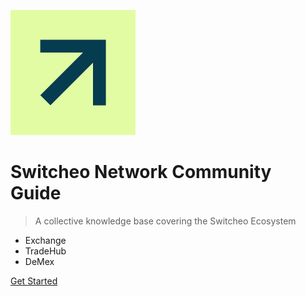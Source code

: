 <!-- _coverpage.md -->

![logo](img/switcheo-logo.png)

# Switcheo Network Community Guide

> A collective knowledge base covering the Switcheo Ecosystem

- Exchange
- TradeHub
- DeMex

<!-- [TradeHub GitHub](https://github.com/Switcheo/tradehub) -->
<!-- [Switcheo Hub GitHub](https://github.com/switcheolytics/switcheo-hub) -->
[Get Started](/getting-started/overview)

<!-- background color -->
<!-- ![color](#06) -->